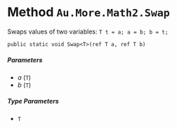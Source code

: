 # Method `Au.More.Math2.Swap`

Swaps values of two variables: `T t = a; a = b; b = t;`

```
public static void Swap<T>(ref T a, ref T b)
```

##### Parameters

- *a*  (`T`)
- *b*  (`T`)

##### Type Parameters

- `T`